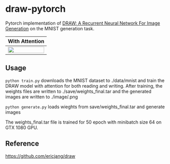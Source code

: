 # draw-pytorch

Pytorch implementation of [DRAW: A Recurrent Neural Network For Image Generation](http://arxiv.org/pdf/1502.04623.pdf) on the MNIST generation task.

| With Attention   |
| -------------  |
| <img src="http://i.imgur.com/XfAkXPw.gif" width="100%">|


## Usage

`python train.py`  downloads the MNIST dataset to ./data/mnist and train the DRAW model with attention for both reading and writing. After training, the weights files are written to ./save/weights_final.tar and the generated images are written to ./image/.png

`python generate.py`	 loads wieghts from save/weights_final.tar  and generate images

The weights_final.tar file is trained for 50 epoch with minibatch size 64 on GTX 1080 GPU.

## Reference
https://github.com/ericjang/draw